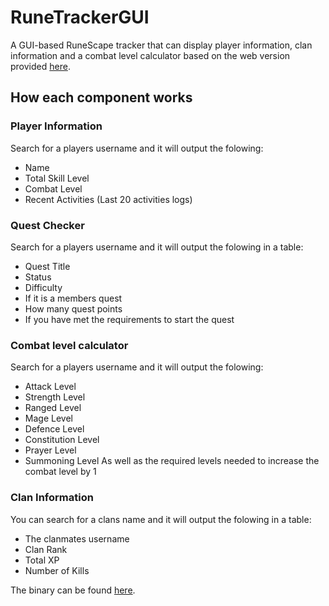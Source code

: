 # RuneTrackerGUI

A GUI-based RuneScape tracker that can display player information, clan information and a combat level calculator based on the web version provided [here](https://runescape.wiki/w/Calculator:Combat_level).

## How each component works
### Player Information
Search for a players username and it will output the folowing:
- Name
- Total Skill Level
- Combat Level
- Recent Activities (Last 20 activities logs)
### Quest Checker
Search for a players username and it will output the folowing in a table:
- Quest Title
- Status
- Difficulty
- If it is a members quest
- How many quest points
- If you have met the requirements to start the quest
### Combat level calculator
Search for a players username and it will output the folowing:
- Attack Level
- Strength Level
- Ranged Level
- Mage Level
- Defence Level
- Constitution Level
- Prayer Level
- Summoning Level
As well as the required levels needed to increase the combat level by 1
### Clan Information
You can search for a clans name and it will output the folowing in a table:
- The clanmates username
- Clan Rank
- Total XP
- Number of Kills

The binary can be found [here](https://github.com/HexEditHD/RuneTrackerGUI/blob/master/final/RuneTracker.exe?raw=true).
